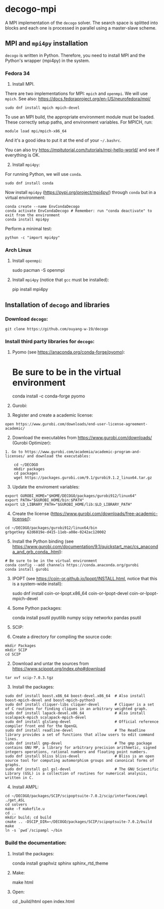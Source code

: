 # decogo-mpi

A MPI implementation of the `decogo` solver. The search space is splitted into blocks and each one is processed in parallel using a master-slave scheme.

## MPI and `mpi4py` installation

`decogo` is written in Python. Therefore, you need to install MPI and the Python's wrapper (mpi4py) in the system.

### Fedora 34

1. Install MPI.

There are two implementations for MPI: `mpich` and `openmpi`. We will use `mpich`. See also: https://docs.fedoraproject.org/en-US/neurofedora/mpi/

	sudo dnf install mpich mpich-devel

To use an MPI build, the appropriate environment module must be loaded. These correctly setup paths, and environment variables. For MPICH, run:

	module load mpi/mpich-x86_64

And it's a good idea to put it at the end of your `~/.bashrc`.

You can also try https://mpitutorial.com/tutorials/mpi-hello-world/ and see if everything is OK.

2. Install `mpi4py`:

For running Python, we will use `conda`.

	sudo dnf install conda
	
Now install `mpi4py` (https://pypi.org/project/mpi4py/) through `conda` but in a virtual environment:

	conda create --name EnvCondaDecogo
	conda activate EnvCondaDecogo # Remember: run "conda deactivate" to exit from the environment
	conda install mpi4py
	
Perform a minimal test:

	python -c "import mpi4py"

### Arch Linux

1. Install `openmpi`:

	sudo pacman -S openmpi
	
2. Install `mpi4py` (notice that `gcc` must be installed):

	pip install mpi4py

## Installation of `decogo` and libraries

### Download `decogo`:

	git clone https://github.com/ouyang-w-19/decogo

### Install third party libraries for `decogo`:

1. Pyomo (see https://anaconda.org/conda-forge/pyomo):

	# Be sure to be in the virtual environment
	conda install -c conda-forge pyomo
		
2. Gurobi:

  1. Register and create a academic license:
  
  	open https://www.gurobi.com/downloads/end-user-license-agreement-academic/

  2. Download the executables from https://www.gurobi.com/downloads/ (Gurobi Optimizer):
  
    1. Go to https://www.gurobi.com/academia/academic-program-and-licenses/ and download the executables:
    
    	cd ~/DECOGO
    	mkdir packages
    	cd packages
    	wget https://packages.gurobi.com/9.1/gurobi9.1.2_linux64.tar.gz
    	
  3. Update the enviroment variables:
  
  	export GUROBI_HOME="$HOME/DECOGO/packages/gurobi912/linux64"
	export PATH="$GUROBI_HOME/bin:$PATH"
	export LD_LIBRARY_PATH="$GUROBI_HOME/lib:$LD_LIBRARY_PATH"

  4. Create the license (https://www.gurobi.com/downloads/free-academic-license/):
  
  	cd ~/DECOGO/packages/gurobi912/linux64/bin
  	grbgetkey 62d6019e-d415-11eb-a08e-0242ac120002

  5. Install the Python binding (see https://www.gurobi.com/documentation/9.1/quickstart_mac/cs_anaconda_and_grb_conda_.html):

	# Be sure to be in the virtual environment
	conda config --add channels https://conda.anaconda.org/gurobi
	conda install gurobi
		
3. IPOPT (see https://coin-or.github.io/Ipopt/INSTALL.html, notice that this is a system-wide install):

	sudo dnf install coin-or-Ipopt.x86_64 coin-or-Ipopt-devel coin-or-Ipopt-mpich-devel
	
4. Some Python packages:

	conda install psutil pyutilib numpy scipy networkx pandas psutil

5. SCIP:

  1. Create a directory for compiling the source code:
	
	mkdir Packages
	mkdir SCIP
	cd SCIP

  2. Download and untar the sources from https://www.scipopt.org/index.php#download
  
	tar xvf scip-7.0.3.tgz
	
  3. Install the packages:
	
	sudo dnf install boost.x86_64 boost-devel.x86_64  # Also install  boost-mpich-devel and boost-mpich-python3
	sudo dnf install cliquer-libs cliquer-devel       # Cliquer is a set of C routines for finding cliques in an arbitrary weighted graph.
	sudo dnf install lapack-devel.x86_64              # Also install scalapack-mpich scalapack-mpich-devel
	sudo dnf install glslang-devel                    # Official reference compiler front end for the OpenGL
	sudo dnf install readline-devel                   # The Readline library provides a set of functions that allow users to edit command lines.
	sudo dnf install gmp-devel                        # The gmp package contains GNU MP, a library for arbitrary precision arithmetic, signed integers operations, rational numbers and floating point numbers.
	sudo dnf install bliss bliss-devel                # Bliss is an open source tool for computing automorphism groups and canonical forms of graphs.
	sudo dnf install gsl gsl-devel                    # The GNU Scientific Library (GSL) is a collection of routines for numerical analysis, written in C.
			
  4. Install AMPL:
  
  	cd ~/DECOGO/packages/SCIP/scipoptsuite-7.0.2/scip/interfaces/ampl
  	./get.ASL
  	cd solvers
  	make -f makefile.u
  	cd ..
	mkdir build; cd build
	cmake .. -DSCIP_DIR=~/DECOGO/packages/SCIP/scipoptsuite-7.0.2/build
	make
	ln -s `pwd`/scipampl ~/bin
	
### Build the documentation:

1. Install the packages:

	conda install graphviz sphinx sphinx_rtd_theme
		
3. Make:

	make html
		
4. Open:

	cd _build/html
	open index.html

